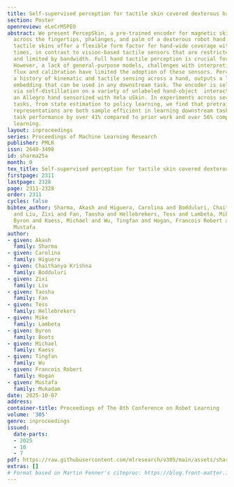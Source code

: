 ```yaml
---
title: Self-supervised perception for tactile skin covered dexterous hands
section: Poster
openreview: eLeCrM5PEO
abstract: We present PercepSkin, a pre-trained encoder for magnetic skin sensors distributed
  across the fingertips, phalanges, and palm of a dexterous robot hand.  Magnetic
  tactile skins offer a flexible form factor for hand-wide coverage with fast response
  times, in contrast to vision-based tactile sensors that are restricted to the fingertips
  and limited by bandwidth. Full hand tactile perception is crucial for robot dexterity.
  However, a lack of general-purpose models, challenges with interpreting magnetic
  flux and calibration have limited the adoption of these sensors. PercepSkin, given
  a history of kinematic and tactile sensing across a hand, outputs a latent tactile
  embedding that can be used in any downstream task. The encoder is self-supervised
  via self-distillation on a variety of unlabeled hand-object  interactions using
  an Allegro hand sensorized with Xela uSkin. In experiments across several benchmark
  tasks, from state estimation to policy learning, we find that pretrained PercepSkin
  representations are both sample efficient in learning downstream tasks and improve
  task performance by over 41% compared to prior work and over 56% compared to end-to-end
  learning.
layout: inproceedings
series: Proceedings of Machine Learning Research
publisher: PMLR
issn: 2640-3498
id: sharma25a
month: 0
tex_title: Self-supervised perception for tactile skin covered dexterous hands
firstpage: 2311
lastpage: 2328
page: 2311-2328
order: 2311
cycles: false
bibtex_author: Sharma, Akash and Higuera, Carolina and Bodduluri, Chaithanya Krishna
  and Liu, Zixi and Fan, Taosha and Hellebrekers, Tess and Lambeta, Mike and Boots,
  Byron and Kaess, Michael and Wu, Tingfan and Hogan, Francois Robert and Mukadam,
  Mustafa
author:
- given: Akash
  family: Sharma
- given: Carolina
  family: Higuera
- given: Chaithanya Krishna
  family: Bodduluri
- given: Zixi
  family: Liu
- given: Taosha
  family: Fan
- given: Tess
  family: Hellebrekers
- given: Mike
  family: Lambeta
- given: Byron
  family: Boots
- given: Michael
  family: Kaess
- given: Tingfan
  family: Wu
- given: Francois Robert
  family: Hogan
- given: Mustafa
  family: Mukadam
date: 2025-10-07
address:
container-title: Proceedings of The 8th Conference on Robot Learning
volume: '305'
genre: inproceedings
issued:
  date-parts:
  - 2025
  - 10
  - 7
pdf: https://raw.githubusercontent.com/mlresearch/v305/main/assets/sharma25a/sharma25a.pdf
extras: []
# Format based on Martin Fenner's citeproc: https://blog.front-matter.io/posts/citeproc-yaml-for-bibliographies/
---
```

